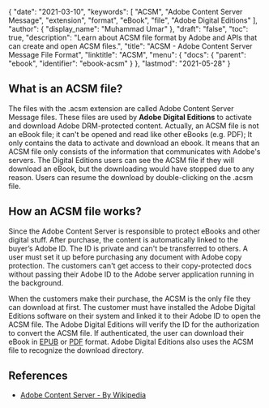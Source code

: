 {
  "date": "2021-03-10",
  "keywords": [
    "ACSM",
    "Adobe Content Server Message",
    "extension",
    "format",
    "eBook",
    "file",
    "Adobe Digital Editions"
  ],
  "author": {
    "display_name": "Muhammad Umar"
  },
  "draft": "false",
  "toc": true,
  "description": "Learn about ACSM file format by Adobe and APIs that can create and open ACSM files.",
  "title": "ACSM - Adobe Content Server Message File Format",
  "linktitle": "ACSM",
  "menu": {
    "docs": {
      "parent": "ebook",
      "identifier": "ebook-acsm"
    }
  },
  "lastmod": "2021-05-28"
}

## What is an ACSM file?

The files with the .acsm extension are called Adobe Content Server Message files. These files are used by **Adobe Digital Editions** to activate and download Adobe DRM-protected content. Actually, an ACSM file is not an eBook file; it can't be opened and read like other eBooks (e.g. PDF); It only contains the data to activate and download an ebook. It means that an ACSM file only consists of the information that communicates with Adobe's servers. The Digital Editions users can see the ACSM file if they will download an eBook, but the downloading would have stopped due to any reason. Users can resume the download by double-clicking on the .acsm file. 

## How an ACSM file works?

Since the Adobe Content Server is responsible to protect eBooks and other digital stuff. After purchase, the content is automatically linked to the buyer’s Adobe ID. The ID is private and can't be transferred to others. A user must set it up before purchasing any document with Adobe copy protection. The customers can't get access to their copy-protected docs without passing their Adobe ID to the Adobe server application running in the background.

When the customers make their purchase, the ACSM is the only file they can download at first. The customer must have installed the Adobe Digital Editions software on their system and linked it to their Adobe ID to open the ACSM file. The Adobe Digital Editions will verify the ID for the authorization to convert the ACSM file. If authenticated, the user can download their eBook in [EPUB](/ebook/epub/) or [PDF](/pdf/) format. Adobe Digital Editions also uses the ACSM file to recognize the download directory.

## References

* [Adobe Content Server - By Wikipedia](https://en.wikipedia.org/wiki/Adobe_Content_Server)

